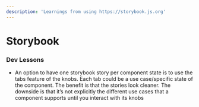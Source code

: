 ```yaml
---
description: 'Learnings from using https://storybook.js.org'
---
```


# Storybook

### Dev Lessons

* An option to have one storybook story per component state is to use the tabs feature of the knobs. Each tab could be a use case/specific state of the component. The benefit is that the stories look cleaner. The downside is that it’s not explicitly the different use cases that a component supports until you interact with its knobs



